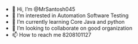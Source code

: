 - 👋 Hi, I’m @MrSantosh045
- 👀 I’m interested in Automation Software Testing
- 🌱 I’m currently learning Core Java and python
- 💞️ I’m looking to collaborate on good organization
- 📫 How to reach me 8208101127

<!---
MrSantosh045/MrSantosh045 is a ✨ special ✨ repository because its `README.md` (this file) appears on your GitHub profile.
You can click the Preview link to take a look at your changes.
--->
